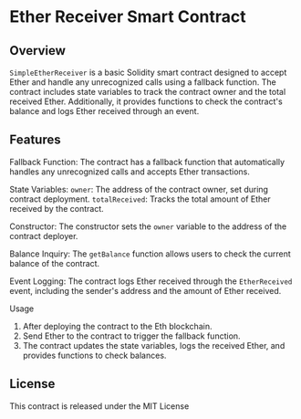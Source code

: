 
# Ether Receiver Smart Contract

## Overview

`SimpleEtherReceiver` is a basic Solidity smart contract designed to accept Ether and handle any unrecognized calls using a fallback function. The contract includes state variables to track the contract owner and the total received Ether. Additionally, it provides functions to check the contract's balance and logs Ether received through an event.

## Features
Fallback Function: The contract has a fallback function that automatically handles any unrecognized calls and accepts Ether transactions.

State Variables:
`owner`: The address of the contract owner, set during contract deployment.
`totalReceived`: Tracks the total amount of Ether received by the contract.

Constructor:
The constructor sets the `owner` variable to the address of the contract deployer.

Balance Inquiry:
The `getBalance` function allows users to check the current balance of the contract.

Event Logging:
The contract logs Ether received through the `EtherReceived` event, including the sender's address and the amount of Ether received.

Usage

1. After deploying the contract to the Eth blockchain.
2. Send Ether to the contract to trigger the fallback function.
3. The contract updates the state variables, logs the received Ether, and provides functions to check balances.


## License

This contract is released under the MIT License
